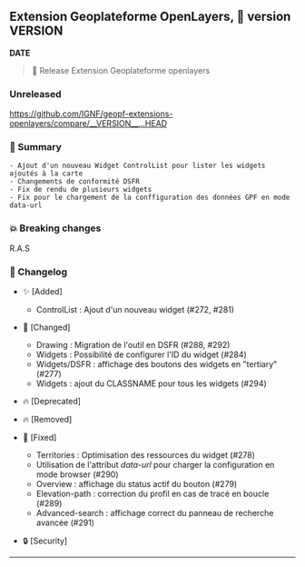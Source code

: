 ## Extension Geoplateforme OpenLayers, 🔖 version __VERSION__

__DATE__
> 🚀 Release Extension Geoplateforme openlayers

### Unreleased

<https://github.com/IGNF/geopf-extensions-openlayers/compare/__VERSION__...HEAD>

### 🎉 Summary

    - Ajout d'un nouveau Widget ControlList pour lister les widgets ajoutés à la carte
    - Changements de conformité DSFR
    - Fix de rendu de plusieurs widgets
    - Fix pour le chargement de la conffiguration des données GPF en mode data-url  

### 💥 Breaking changes

R.A.S

### 📖 Changelog

* ✨ [Added]

  * ControlList : Ajout d'un nouveau widget (#272, #281) 

* 🔨 [Changed]

   * Drawing : Migration de l'outil en DSFR (#288, #292)
   * Widgets : Possibilité de configurer l'ID du widget (#284)
   * Widgets/DSFR : affichage des boutons des widgets en "tertiary" (#277)
   * Widgets : ajout du CLASSNAME pour tous les widgets (#294)

* 🔥 [Deprecated]

* 🔥 [Removed]

* 🐛 [Fixed]

    * Territories : Optimisation des ressources du widget (#278)
    * Utilisation de l'attribut *data-url* pour charger la configuration en mode browser (#290)
    * Overview : affichage du status actif du bouton (#279)
    * Elevation-path : correction du profil en cas de tracé en boucle (#289)
    * Advanced-search : affichage correct du panneau de recherche avancée (#291)

* 🔒 [Security]


---
